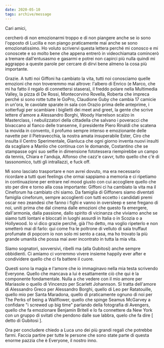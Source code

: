 ```yaml
---
date: 2020-05-10
tags: archive/message
---
```

Cari amici,

cercherò di non emozionarmi troppo e di non piangere anche se io sono l'opposto di Lucilla e non piango praticamente mai anche se sono emozionatissimo. Ho voluto scrivervi questa lettera perché mi conosco e mi conoscete e so molto bene che appena entrerò in videochiamata comincerò a tremare dall'entusasmo e gasarmi e potrei non capirci più nulla quindi mi aggrappo a queste parole per cercare di dirvi bene almeno la cosa più importante.

Grazie. A tutti noi Giffoni ha cambiato la vita, tutti noi conosciamo quelle emozioni che non troveremmo mai altrove: l'albero di Enrico (e Marco, che mi ha fatto il regalo di connettersi stasera), il freddo polare nella Multimedia Valley, la pizza di De Rossi, Montecorvino Rovella, Roberta che impreca perché si sono rotte tutte le GoPro, Claudione Guby che cambia 17 camicie in un'ora, le cavolate sparate in sala con Orazio prima delle anteprime, i sotterfugi per scambiare i biglietti dei meet and greet, la gente che scrive lettere d'amore a Alessandro Borghi, Woody Harrelson scalzo in Masterclass, i nebulizzatori della cittadella che salvano i poveracci che bivaccano al fianco delle transenne, il presidente Piero Rinaldi che scatena la movida in convento, il profumo sempre intenso e emozionante delle navette per il Pietravecchia, la nostra amata insuperabile Ester, Ciro che insulta il Centro Sperimentale, Gianluca che ogni giorno inventa nuovi insulti da scagliare a Manlio che continua con le domande, Costantino che se stampasse ogni suo selfie in dimensione fototessera riempirebbe un campo da tennis, Chiara e l'anduja, Alfonso che cazz'e cavvr, tutto quello che c'è di tassonomico, tutti gli intrallazzi, e fuck off. 

Mi sono lasciato trasportare e non avrei dovuto, ma era necessario ricordare a tutti quei feelings che ormai sappiamo a memoria e ci ripetiamo in continuazione per entrare nel mood giusto con cui accogliere quello che sto per dire e torno alla cosa importante: Giffoni ci ha cambiato la vita ma il Cineforum ha cambiato chi siamo. Da famiglia di Giffoners siamo diventati famiglia cineforum, sempre accoglienti con tutti eccetto i candidati premi oscar neo zeandesi che fanno i fighi e vanno in oversleep e sene fregano di noi, uniti prima che dal cinema dalle emozioni che questo fa emergere, dall'armonia, dalla passione, dallo spirito di vicinanza che viviamo anche se siamo tutti lontani e bloccati in luoghi assurdi in Italia o in Scozia o a Hollywood. Io vi dico grazie perché, già l'ho detto, ma voglio ripeterlo e non smetterò mai di farlo: qui come fra le poltrone di velluto di sala truffaut profumate di popcorn io non solo mi sento a casa, ma ho trovato la più grande umanità che possa mai aver incontrato in tutta la mia vita.

Siamo sognatori, sovversivi, ribelli ma (alla Gubitosi) anche sempre obbidienti. Ci amiamo ci vorremmo vivere insieme happily ever after e condividere quello che ci fa battere il cuore.

Questi sono la magia e l'amore che io immaginavo nella mia testa scrivendo Everyone. Quello che mancava a lui è esattamente ciò che qui è la componente fondamentale. Nulla a che vedere con il mio amore per Mariasole o quello di Vincenzo per Scarlett Johannson. Si tratta dell'amore di Alessandro Greco per Alessandro Borghi, quello di Leo per Ratatouille, quello mio per Santa Maradona, quello di praticamente ognuno di noi per The Perks of being a Wallflower, quello che spinge Seamus McGarvey a confidare "i screwed up big time" parlando della fotografia di Avengers, quello che fa emozionare Benjamin Britell e lo fa connettere da New York con un gruppo di svitati che pendono dalle sue labbra, quelo che fa dire [ detto di Gubitosi ].

Ora per concludere chiedo a Luca uno dei più grandi regali che potrebbe farmi. Faccia partire per tutte le persone che sono state parte di questa enorme pazzia che è Everyone, il nostro inno.